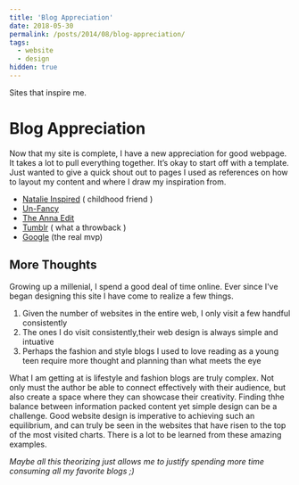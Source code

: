 ```yaml
---
title: 'Blog Appreciation'
date: 2018-05-30
permalink: /posts/2014/08/blog-appreciation/
tags:
  - website
  - design
hidden: true
---
```


Sites that inspire me.

Blog Appreciation
======

Now that my site is complete, I have a new appreciation for good webpage. It takes a lot to pull everything together. It’s okay to start off with a template. Just wanted to give a quick shout out to pages I used as references on how to layout my content and where I draw my inspiration from.

- [Natalie Inspired](https://natalieinspired.com) ( childhood friend )
- [Un-Fancy](https://un-fancy.com)
- [The Anna Edit](https://theannaedit)
- [Tumblr](https://tumblr.com) ( what a throwback )
- [Google](https://google.com) (the real mvp)

More Thoughts
------
Growing up a millenial, I spend a good deal of time online. Ever since I've began designing this site I have come to realize a few things. 
1. Given the number of websites in the entire web, I only visit a few handful consistently
2. The ones I do visit consistently,their web design is always simple and intuative
3. Perhaps the fashion and style blogs I used to love reading as a young teen require more thought and planning than what meets the eye

What I am getting at is lifestyle and fashion blogs are truly complex. Not only must the author be able to connect effectively with their audience, but also create a space where they can showcase their creativity. Finding thhe balance between information packed content yet simple design can be a challenge. Good website design is imperative to achieving such an equilibrium, and can truly be seen in the websites that have risen to the top of the most visited charts. There is a lot to be learned from these amazing examples.

*Maybe all this theorizing just allows me to justify spending more time consuming all my favorite blogs ;)*
